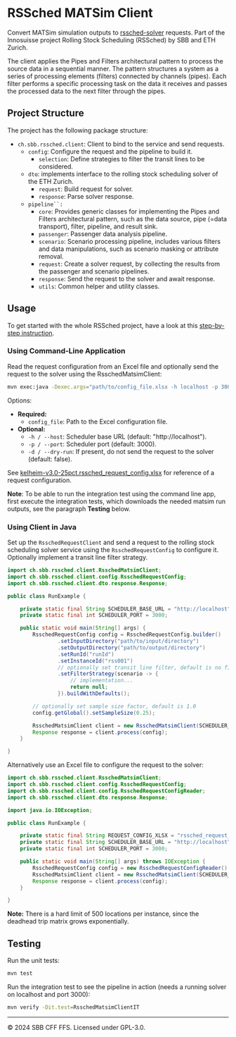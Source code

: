 # RSSched MATSim Client

Convert MATSim simulation outputs to [rssched-solver](https://github.com/rolling-stock-scheduling/rssched-solver)
requests. Part of the Innosuisse project Rolling Stock Scheduling (RSSched) by SBB and ETH Zurich.

The client applies the Pipes and Filters architectural pattern to process the source data in a sequential manner. The
pattern structures a system as a series of processing elements (filters) connected by channels (pipes). Each filter
performs a specific processing task on the data it receives and passes the processed data to the next filter through the
pipes.

## Project Structure

The project has the following package structure:

- `ch.sbb.rssched.client`: Client to bind to the service and send requests.
    - `config`: Configure the request and the pipeline to build it.
        - `selection`: Define strategies to filter the transit lines to be considered.
    - `dto`: implements interface to the rolling stock scheduling solver of the ETH Zurich.
        - `request`: Build request for solver.
        - `response`: Parse solver response.
    - `pipeline``:`
        - `core`: Provides generic classes for implementing the Pipes and Filters architectural pattern, such as the
          data
          source, pipe (=data transport), filter, pipeline, and result sink.
        - `passenger`: Passenger data analysis pipeline.
        - `scenario`: Scenario processing pipeline, includes various filters and data manipulations, such as scenario
          masking or attribute removal.
        - `request`: Create a solver request, by collecting the results from the passenger and scenario pipelines.
        - `response`: Send the request to the solver and await response.
        - `utils`: Common helper and utility classes.

## Usage

To get started with the whole RSSched project, have a look at
this [step-by-step instruction](https://github.com/rolling-stock-scheduling/.github/blob/main/getting_started.md).

### Using Command-Line Application

Read the request configuration from an Excel file and optionally send the request to the solver using the
RsschedMatsimClient:

```sh
mvn exec:java -Dexec.args="path/to/config_file.xlsx -h localhost -p 3000 -d"
```

Options:

- **Required:**
    - `config_file`: Path to the Excel configuration file.
- **Optional:**
    - `-h / --host`: Scheduler base URL (default: "http://localhost").
    - `-p / --port`: Scheduler port (default: 3000).
    - `-d / --dry-run`: If present, do not send the request to the solver (default: false).

See [kelheim-v3.0-25pct.rssched_request_config.xlsx](integration-test/input/de/kelheim/kelheim-v3.0/25pct/kelheim-v3.0-25pct.rssched_request_config.xlsx)
for reference of a request configuration.

**Note**: To be able to run the integration test using the command line app, first execute the integration tests, which
downloads the needed matsim run outputs, see the paragraph **Testing** below.

### Using Client in Java

Set up the `RsschedRequestClient` and send a request to the rolling stock scheduling solver service using
the `RsschedRequestConfig` to configure it. Optionally implement a transit line filter strategy.

```java
import ch.sbb.rssched.client.RsschedMatsimClient;
import ch.sbb.rssched.client.config.RsschedRequestConfig;
import ch.sbb.rssched.client.dto.response.Response;

public class RunExample {

    private static final String SCHEDULER_BASE_URL = "http://localhost";
    private static final int SCHEDULER_PORT = 3000;

    public static void main(String[] args) {
        RsschedRequestConfig config = RsschedRequestConfig.builder()
                .setInputDirectory("path/to/input/directory")
                .setOutputDirectory("path/to/output/directory")
                .setRunId("runId")
                .setInstanceId("rss001")
                // optionally set transit line filter, default is no filtering
                .setFilterStrategy(scenario -> {
                    // implementation...
                    return null;
                }).buildWithDefaults();

        // optionally set sample size factor, default is 1.0
        config.getGlobal().setSampleSize(0.25);

        RsschedMatsimClient client = new RsschedMatsimClient(SCHEDULER_BASE_URL, SCHEDULER_PORT);
        Response response = client.process(config);
    }

}
```

Alternatively use an Excel file to configure the request to the solver:

```java
import ch.sbb.rssched.client.RsschedMatsimClient;
import ch.sbb.rssched.client.config.RsschedRequestConfig;
import ch.sbb.rssched.client.config.RsschedRequestConfigReader;
import ch.sbb.rssched.client.dto.response.Response;

import java.io.IOException;

public class RunExample {

    private static final String REQUEST_CONFIG_XLSX = "rssched_request_config.xlsx";
    private static final String SCHEDULER_BASE_URL = "http://localhost";
    private static final int SCHEDULER_PORT = 3000;

    public static void main(String[] args) throws IOException {
        RsschedRequestConfig config = new RsschedRequestConfigReader().readExcelFile(REQUEST_CONFIG_XLSX);
        RsschedMatsimClient client = new RsschedMatsimClient(SCHEDULER_BASE_URL, SCHEDULER_PORT);
        Response response = client.process(config);
    }

}
```

**Note:** There is a hard limit of 500 locations per instance, since the deadhead trip matrix grows exponentially.

## Testing

Run the unit tests:

```sh
mvn test
```

Run the integration test to see the pipeline in action (needs a running solver on localhost and port 3000):

```sh
mvn verify -Dit.test=RsschedMatsimClientIT
```

---

© 2024 SBB CFF FFS. Licensed under GPL-3.0.
